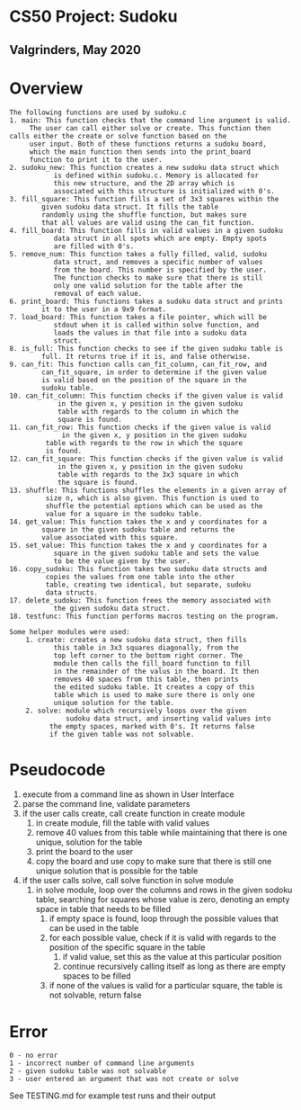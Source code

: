 # CS50 Project: Sudoku

## Valgrinders, May 2020

# Overview
	The following functions are used by sudoku.c
	1. main: This function checks that the command line argument is valid.
		 The user can call either solve or create. This function then 		       calls either the create or solve function based on the 
		 user input. Both of these functions returns a sudoku board, 
		 which the main function then sends into the print_board 
		 function to print it to the user. 
	2. sudoku_new: This function creates a new sudoku data struct which 
		       is defined within sudoku.c. Memory is allocated for 
		       this new structure, and the 2D array which is 
		       associated with this structure is initialized with 0's.
	3. fill_square: This function fills a set of 3x3 squares within the 
			given sudoku data struct. It fills the table 
			randomly using the shuffle function, but makes sure 
			that all values are valid using the can_fit function.
	4. fill_board: This function fills in valid values in a given sudoku
		       data struct in all spots which are empty. Empty spots
		       are filled with 0's.
	5. remove_num: This function takes a fully filled, valid, sudoku 
		       data struct, and removes a specific number of values
		       from the board. This number is specified by the user. 
		       The function checks to make sure that there is still
		       only one valid solution for the table after the 
		       removal of each value. 
	6. print_board: This functions takes a sudoku data struct and prints
			it to the user in a 9x9 format. 
	7. load_board: This function takes a file pointer, which will be 
		       stdout when it is called within solve function, and 
		       loads the values in that file into a sudoku data 
		       struct. 
	8. is_full: This function checks to see if the given sudoku table is
		    full. It returns true if it is, and false otherwise.
	9. can_fit: This function calls can_fit_column, can_fit_row, and 
		    can_fit_square, in order to determine if the given value
		    is valid based on the position of the square in the 
		    sudoku table.
	10. can_fit_column: This function checks if the given value is valid
			    in the given x, y position in the given sudoku 
			    table with regards to the column in which the 
			    square is found.
	11. can_fit_row: This function checks if the given value is valid
		         in the given x, y position in the given sudoku 
			 table with regards to the row in which the square 
			 is found.
	12. can_fit_square: This function checks if the given value is valid
			    in the given x, y position in the given sudoku 
			    table with regards to the 3x3 square in which 
			    the square is found. 
	13. shuffle: This functions shuffles the elements in a given array of
		     size n, which is also given. This function is used to 
		     shuffle the potential options which can be used as the 
		     value for a square in the sudoku table. 
	14. get_value: This function takes the x and y coordinates for a 
			square in the given sudoku table and returns the 
			value associated with this square.
	15. set_value: This function takes the x and y coordinates for a 
		       square in the given sudoku table and sets the value
		       to be the value given by the user. 
	16. copy_sudoku: This function takes two sudoku data structs and 
			 copies the values from one table into the other 
			 table, creating two identical, but separate, sudoku
			 data structs.
	17. delete_sudoku: This function frees the memory associated with 
			   the given sudoku data struct. 
	18. testfunc: This function performs macros testing on the program.
	
	Some helper modules were used:
		1. create: creates a new sudoku data struct, then fills 
			   this table in 3x3 squares diagonally, from the 
			   top left corner to the bottom right corner. The 
			   module then calls the fill_board function to fill
			   in the remainder of the valus in the board. It then
			   removes 40 spaces from this table, then prints 
			   the edited sudoku table. It creates a copy of this 
			   table which is used to make sure there is only one
			   unique solution for the table. 
		2. solve: module which recursively loops over the given 
		          sudoku data struct, and inserting valid values into
			  the empty spaces, marked with 0's. It returns false
			  if the given table was not solvable.
 
# Pseudocode 
1. execute from a command line as shown in User Interface
2. parse the command line, validate parameters
3. if the user calls create, call create function in create module 
	1. in create module, fill the table with valid values 
	2. remove 40 values from this table while maintaining that there is 
	   one unique, solution for the table 
	3. print the board to the user 
	4. copy the board and use copy to make sure that there is still one 
	   unique solution that is possible for the table
4. if the user calls solve, call solve function in solve module
	1. in solve module, loop over the columns and rows in the given
	   sodoku table, searching for squares whose value is zero, denoting
	   an empty space in table that needs to be filled 
		1. if empty space is found, loop through the possible values
		   that can be used in the table 
		2. for each possible value, check if it is valid with regards
		   to the position of the specific square in the table 
			1. if valid value, set this as the value at this 
			   particular position 
			2. continue recursively calling itself as long as
			   there are empty spaces to be filled 
		3. if none of the values is valid for a particular square, 
		   the table is not solvable, return false 

# Error
	0 - no error
	1 - incorrect number of command line arguments
	2 - given sudoku table was not solvable 
	3 - user entered an argument that was not create or solve 

See TESTING.md for example test runs and their output 
